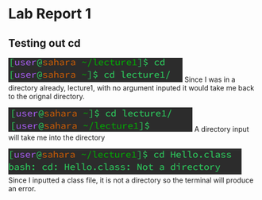 # Lab Report 1

## Testing out cd
![Image](cd1.PNG)
Since I was in a directory already, lecture1, with no argument inputed it would take me back to the orignal directory.

![Image](cd2.PNG)
A directory input will take me into the directory

![Image](cd3.PNG)
Since I inputted a class file, it is not a directory so the terminal will produce an error.

